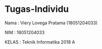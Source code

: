 # Tugas-Individu
Nama : Viery Lovega Pratama (18051204033)

NIM : 18051204033

KELAS : Teknik Informatika 2018 A
